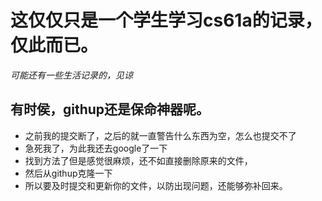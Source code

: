 # 这仅仅只是一个学生学习cs61a的记录，仅此而已。
*可能还有一些生活记录的，见谅*
## 有时侯，githup还是保命神器呢。
- 之前我的提交断了，之后的就一直警告什么东西为空，怎么也提交不了
- 急死我了，为此我还去google了一下
- 找到方法了但是感觉很麻烦，还不如直接删除原来的文件，
- 然后从githup克隆一下
- 所以要及时提交和更新你的文件，以防出现问题，还能够弥补回来。
